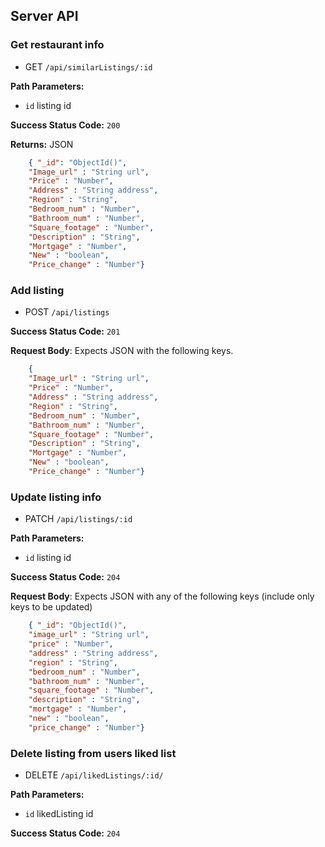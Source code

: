 ## Server API

### Get restaurant info
  * GET `/api/similarListings/:id`

**Path Parameters:**
  * `id` listing id

**Success Status Code:** `200`

**Returns:** JSON

```json
    { "_id": "ObjectId()", 
    "Image_url" : "String url", 
    "Price" : "Number", 
    "Address" : "String address", 
    "Region" : "String", 
    "Bedroom_num" : "Number", 
    "Bathroom_num" : "Number", 
    "Square_footage" : "Number", 
    "Description" : "String", 
    "Mortgage" : "Number", 
    "New" : "boolean", 
    "Price_change" : "Number"}
```

### Add listing
  * POST `/api/listings`

**Success Status Code:** `201`

**Request Body**: Expects JSON with the following keys.

```json
    { 
    "Image_url" : "String url", 
    "Price" : "Number", 
    "Address" : "String address", 
    "Region" : "String", 
    "Bedroom_num" : "Number", 
    "Bathroom_num" : "Number", 
    "Square_footage" : "Number", 
    "Description" : "String", 
    "Mortgage" : "Number", 
    "New" : "boolean", 
    "Price_change" : "Number"}
```


### Update listing info
  * PATCH `/api/listings/:id`

**Path Parameters:**
  * `id` listing id

**Success Status Code:** `204`

**Request Body**: Expects JSON with any of the following keys (include only keys to be updated)

```json
    { "_id": "ObjectId()", 
    "image_url" : "String url", 
    "price" : "Number", 
    "address" : "String address", 
    "region" : "String", 
    "bedroom_num" : "Number", 
    "bathroom_num" : "Number", 
    "square_footage" : "Number", 
    "description" : "String", 
    "mortgage" : "Number", 
    "new" : "boolean", 
    "price_change" : "Number"}
```

### Delete listing from users liked list
  * DELETE `/api/likedListings/:id/`

**Path Parameters:**
  * `id` likedListing id

**Success Status Code:** `204`

